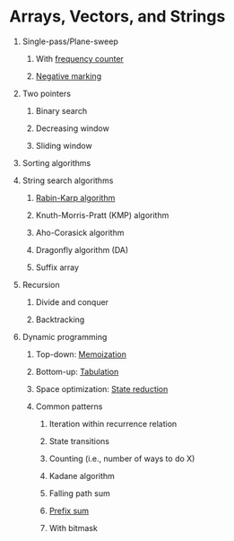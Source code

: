 # Arrays, Vectors, and Strings

1. Single-pass/Plane-sweep
   
   1. With [frequency counter](src/frequency_counter.cpp)

   2. [Negative marking](src/negative_marking.cpp)

2. Two pointers

   1. Binary search

   2. Decreasing window

   3. Sliding window

3. Sorting algorithms

4. String search algorithms

   1. [Rabin-Karp algorithm](src/rabin_karp.cpp)

   2. Knuth-Morris-Pratt (KMP) algorithm

   3. Aho-Corasick algorithm

   4. Dragonfly algorithm (DA)

   5. Suffix array

5. Recursion

   1. Divide and conquer

   2. Backtracking

6. Dynamic programming

   1. Top-down: [Memoization](src/dp_memoization.cpp)

   2. Bottom-up: [Tabulation](src/dp_tabulation.cpp)

   3. Space optimization: [State reduction](src/dp_state_reduction.cpp)

   4. Common patterns

      1. Iteration within recurrence relation

      2. State transitions

      3. Counting (i.e., number of ways to do X)

      4. Kadane algorithm

      5. Falling path sum

      6. [Prefix sum](src/prefix_sum.cpp)

      7. With bitmask

